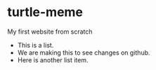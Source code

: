 # turtle-meme

My first website from scratch

* This is a list.
* We are making this to see changes on github.
* Here is another list item.